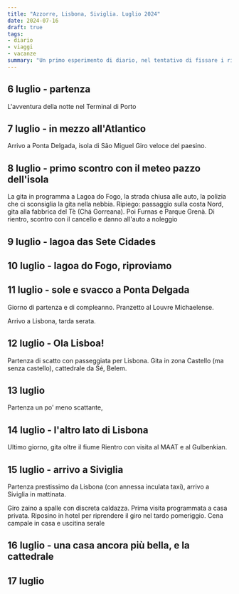 ```yaml
---
title: "Azzorre, Lisbona, Siviglia. Luglio 2024" 
date: 2024-07-16
draft: true
tags:
- diario
- viaggi
- vacanze
summary: "Un primo esperimento di diario, nel tentativo di fissare i ricordi e poter in futuro rinfrescare la memoria che sarà sempre più fallace (già ora lo è fin troppo)."
---
```


## 6 luglio - partenza 

L'avventura della notte nel Terminal di Porto 

## 7 luglio - in mezzo all'Atlantico

Arrivo a Ponta Delgada, isola di São Miguel
Giro veloce del paesino. 

## 8 luglio - primo scontro con il meteo pazzo dell'isola 

La gita in programma a Lagoa do Fogo, la strada chiusa alle auto, la polizia che ci sconsiglia la gita nella nebbia. 
Ripiego: passaggio sulla costa Nord, gita alla fabbrica del Tè (Chá Gorreana). Poi Furnas e Parque Grenà. 
Di rientro, scontro con il cancello e danno all'auto a noleggio 

## 9 luglio - lagoa das Sete Cidades

## 10 luglio - lagoa do Fogo, riproviamo 

## 11 luglio - sole e svacco a Ponta Delgada

Giorno di partenza e di compleanno. Pranzetto al Louvre Michaelense. 

Arrivo a Lisbona, tarda serata. 

## 12 luglio - Ola Lisboa! 

Partenza di scatto con passeggiata per Lisbona.  Gita in zona Castello (ma senza castello), cattedrale da Sé, Belem. 

## 13 luglio 

Partenza un po' meno scattante, 

## 14 luglio - l'altro lato di Lisbona 

Ultimo giorno, gita oltre il fiume 
Rientro con visita al MAAT e al Gulbenkian. 

## 15 luglio - arrivo a Siviglia 

Partenza prestissimo da Lisbona (con annessa inculata taxi), arrivo a Siviglia in mattinata. 

Giro zaino a spalle con discreta caldazza. Prima visita programmata a casa privata. Riposino in hotel per riprendere il giro nel tardo pomeriggio. Cena campale in casa e uscitina serale 

## 16 luglio - una casa ancora più bella, e la cattedrale

## 17 luglio

